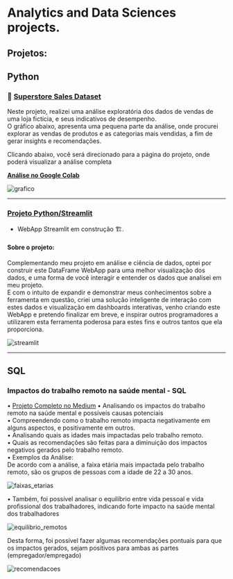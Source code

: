 # Analytics and Data Sciences projects.
## Projetos:
## Python 
### 🔗 <a href = 'https://github.com/diegodamascenos/superstore_sales'>Superstore Sales Dataset</a> <br>
Neste projeto, realizei uma análise exploratória dos dados de vendas de uma loja fictícia, e seus indicativos de desempenho. <br>
O gráfico abaixo, apresenta uma pequena parte da análise, onde procurei explorar as vendas de produtos e as categorias mais vendidas, a fim de gerar insights e recomendações. 

Clicando abaixo, você será direcionado para a página do projeto, onde poderá visualizar a análise completa <br>

<a href= 'https://colab.research.google.com/drive/1A0JXWoJwOr8MYF-OsOkj0W0WjRooLLIC?usp=sharing'>**Análise no Google Colab**</a>



![grafico](https://github.com/user-attachments/assets/fe355bc3-4318-4a99-8d06-1243c081eda0)

<hr>

### <a href= "https://github.com/diegodamascenos/streamlit" target = '_blank'> Projeto Python/Streamlit</a> 

- WebApp Streamlit em construção 🏗️.

#### Sobre o projeto: 
Complementando meu projeto em análise e ciência de dados, optei por construir este DataFrame WebApp para uma melhor visualização dos dados, e uma forma de você interagir e entender os dados que analisei em meu projeto. <br> 
E com o intuito de expandir e demonstrar meus conhecimentos sobre a ferramenta em questão, criei uma solução inteligente de interação com estes dados e visualização em dashboards interativas, venho criando este WebApp e pretendo finalizar em breve, e inspirar outros programadores a utilizarem esta ferramenta poderosa para estes fins e outros tantos que ela proporciona.


![streamlit](https://github.com/user-attachments/assets/6849a1ee-c6c3-4d11-a988-9063815f28c6)
<hr>

## SQL
### Impactos do trabalho remoto na saúde mental - SQL

• <a href = 'https://medium.com/@diego.damascenoti/impactos-do-trabalho-remoto-na-saúde-mental-sql-048cd1653f2f'>Projeto Completo no Medium</a>
• Analisando os impactos do trabalho remoto na saúde mental e possíveis causas potenciais <br>
• Compreendendo como o trabalho remoto impacta negativamente em alguns aspectos, e positivamente em outros. <br>
• Analisando quais as idades mais impactadas pelo trabalho remoto. <br>
• Quais as recomendações são feitas para a diminuição dos impactos negativos gerados pelo trabalho remoto. <br>
• Exemplos da Análise: <br>
  De acordo com a análise, a faixa etária mais impactada pelo trabalho remoto, são os grupos de pessoas com a idade de 22 a 30 anos.

  
  
  ![faixas_etarias](https://github.com/user-attachments/assets/6ffc531f-336b-425a-a78f-873ea5095066)




    

• Também, foi possível analisar o equilíbrio entre vida pessoal e vida profissional dos trabalhadores, indicando forte impacto na saúde mental dos trabalhadores



![equilibrio_remotos](https://github.com/user-attachments/assets/4e35fd6d-4dbf-4509-870c-2b4f96dd8774)





Desta forma, foi possível fazer algumas recomendações pontuais para que os impactos gerados, sejam positivos para ambas as partes (empregador/empregado)





![recomendacoes](https://github.com/user-attachments/assets/9d3ec2d2-014d-4c64-bc2f-8d221835841e)


